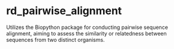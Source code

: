 # rd_pairwise_alignment
Utilizes the Biopython package for conducting pairwise sequence alignment, aiming to assess the similarity or relatedness between sequences from two distinct organisms.

